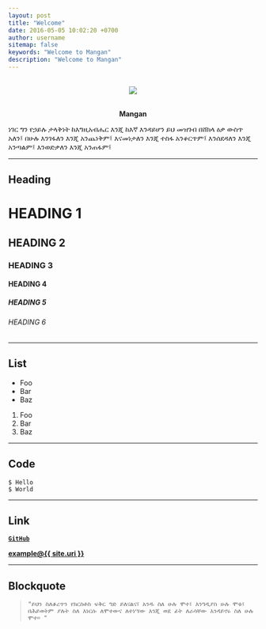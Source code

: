 ```yaml
---
layout: post
title: "Welcome"
date: 2016-05-05 10:02:20 +0700
author: username
sitemap: false
keywords: "Welcome to Mangan"
description: "Welcome to Mangan"
---
```

<p align="center"><br><img src="https://i2.wp.com/raynoah.com/wp-content/uploads/2015/12/soli-deo-gloria.png"><br><br></p>

<p align="center"><strong>Mangan</strong></p>
ነገር ግን የኃይሉ ታላቅነት ከእግዚአብሔር እንጂ ከእኛ እንዳይሆን ይህ መዝገብ በሸክላ ዕቃ ውስጥ አለን፤  በሁሉ እንገፋለን እንጂ አንጨነቅም፤ እናመነታለን እንጂ ተስፋ አንቆርጥም፤ እንሰደዳለን እንጂ አንጣልም፤ እንወድቃለን እንጂ አንጠፋም፤ 

***

## Heading

# HEADING 1

## HEADING 2

### HEADING 3

#### HEADING 4

##### HEADING 5

###### HEADING 6

***

## List

<ul>
    <li>Foo</li>
    <li>Bar</li>
    <li>Baz</li>
</ul>

<ol>
    <li>Foo</li>
    <li>Bar</li>
    <li>Baz</li>
</ol>

***

## Code

```
$ Hello
$ World
```

***

## Link

[**`GitHub`**](https://github.com)

<a href="mailto:{{ site.email }}"><b>example<span class="big bg">@</span>{{ site.uri }}</b></a>

***

## Blockquote

>     "ይህን ስለቆረጥን የክርስቶስ ፍቅር ግድ ይለናልና፤ አንዱ ስለ ሁሉ ሞተ፤ እንግዲያስ ሁሉ ሞቱ፤ በሕይወትም ያሉት ስለ እነርሱ ለሞተውና ለተነሣው እንጂ ወደ ፊት ለራሳቸው እንዳይኖሩ ስለ ሁሉ ሞተ። "
